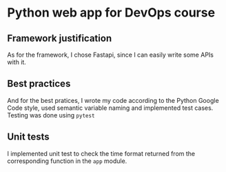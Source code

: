 # Python web app for DevOps course

## Framework justification

As for the framework, I chose Fastapi, since I can easily write some APIs with
it.

## Best practices

And for the best pratices, I wrote my code according to the Python Google Code
style, used semantic variable naming and implemented test cases. Testing was
done using `pytest`

## Unit tests

I implemented unit test to check the time format returned from the corresponding
function in the `app` module.

